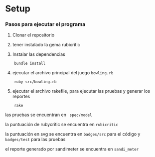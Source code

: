 # Setup


### Pasos para ejecutar el programa

1. Clonar el repositorio

2. tener instalado la gema rubicritic

3. Instalar las dependencias
```
    bundle install
```
4. ejecutar el archivo principal del juego ```bowling.rb```
```
    ruby src/bowling.rb
```
5. ejecutar el archivo rakefile, para ejecutar las pruebas y generar los reportes
```
    rake
```
las pruebas se encuentran en ``` spec/model```

la puntuación de rubycritic se encuentra en ```rubicritic```

la puntuación en svg se encuentra en ```badges/src``` para el código y ```badges/test``` para las pruebas

el reporte generado por sandimeter se encuentra en ```sandi_meter```